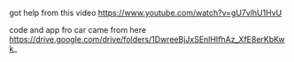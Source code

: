 got help from this video
https://www.youtube.com/watch?v=gU7vlhU1HvU

code and app fro car came from here
https://drive.google.com/drive/folders/1DwreeBjJxSEnlHIfhAz_XfE8erKbKwk_
